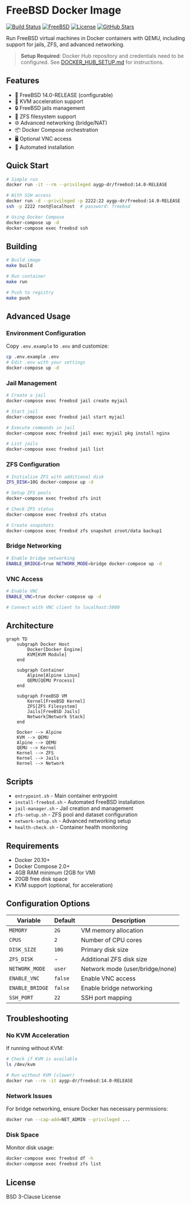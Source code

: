 # FreeBSD Docker Image

[![Build Status](https://github.com/aygp-dr/freebsd-docker/actions/workflows/build.yml/badge.svg)](https://github.com/aygp-dr/freebsd-docker/actions)
[![FreeBSD](https://img.shields.io/badge/FreeBSD-14.0--RELEASE-red.svg?logo=freebsd)](https://www.freebsd.org/)
[![License](https://img.shields.io/github/license/aygp-dr/freebsd-docker)](https://github.com/aygp-dr/freebsd-docker/blob/main/LICENSE)
[![GitHub Stars](https://img.shields.io/github/stars/aygp-dr/freebsd-docker?style=social)](https://github.com/aygp-dr/freebsd-docker)

<!-- Docker Hub badges - will show once repository is created and images are pushed
[![Docker Pulls](https://img.shields.io/docker/pulls/aygp-dr/freebsd)](https://hub.docker.com/r/aygp-dr/freebsd)
[![Docker Image Version](https://img.shields.io/docker/v/aygp-dr/freebsd?sort=semver)](https://hub.docker.com/r/aygp-dr/freebsd/tags)
[![Docker Image Size](https://img.shields.io/docker/image-size/aygp-dr/freebsd/latest)](https://hub.docker.com/r/aygp-dr/freebsd)
-->

Run FreeBSD virtual machines in Docker containers with QEMU, including support for jails, ZFS, and advanced networking.

> **Setup Required**: Docker Hub repository and credentials need to be configured. See [DOCKER_HUB_SETUP.md](DOCKER_HUB_SETUP.md) for instructions.

## Features

- 🐡 FreeBSD 14.0-RELEASE (configurable)
- 🚀 KVM acceleration support
- 🔒 FreeBSD jails management
- 💾 ZFS filesystem support
- 🌐 Advanced networking (bridge/NAT)
- 📦 Docker Compose orchestration
- 🖥️ Optional VNC access
- 🔧 Automated installation

## Quick Start

```bash
# Simple run
docker run -it --rm --privileged aygp-dr/freebsd:14.0-RELEASE

# With SSH access
docker run -d --privileged -p 2222:22 aygp-dr/freebsd:14.0-RELEASE
ssh -p 2222 root@localhost  # password: freebsd

# Using Docker Compose
docker-compose up -d
docker-compose exec freebsd ssh
```

## Building

```bash
# Build image
make build

# Run container
make run

# Push to registry
make push
```

## Advanced Usage

### Environment Configuration

Copy `.env.example` to `.env` and customize:

```bash
cp .env.example .env
# Edit .env with your settings
docker-compose up -d
```

### Jail Management

```bash
# Create a jail
docker-compose exec freebsd jail create myjail

# Start jail
docker-compose exec freebsd jail start myjail

# Execute commands in jail
docker-compose exec freebsd jail exec myjail pkg install nginx

# List jails
docker-compose exec freebsd jail list
```

### ZFS Configuration

```bash
# Initialize ZFS with additional disk
ZFS_DISK=10G docker-compose up -d

# Setup ZFS pools
docker-compose exec freebsd zfs init

# Check ZFS status
docker-compose exec freebsd zfs status

# Create snapshots
docker-compose exec freebsd zfs snapshot zroot/data backup1
```

### Bridge Networking

```bash
# Enable bridge networking
ENABLE_BRIDGE=true NETWORK_MODE=bridge docker-compose up -d
```

### VNC Access

```bash
# Enable VNC
ENABLE_VNC=true docker-compose up -d

# Connect with VNC client to localhost:5900
```

## Architecture

```mermaid
graph TD
    subgraph Docker Host
        Docker[Docker Engine]
        KVM[KVM Module]
    end
    
    subgraph Container
        Alpine[Alpine Linux]
        QEMU[QEMU Process]
    end
    
    subgraph FreeBSD VM
        Kernel[FreeBSD Kernel]
        ZFS[ZFS Filesystem]
        Jails[FreeBSD Jails]
        Network[Network Stack]
    end
    
    Docker --> Alpine
    KVM --> QEMU
    Alpine --> QEMU
    QEMU --> Kernel
    Kernel --> ZFS
    Kernel --> Jails
    Kernel --> Network
```

## Scripts

- `entrypoint.sh` - Main container entrypoint
- `install-freebsd.sh` - Automated FreeBSD installation
- `jail-manager.sh` - Jail creation and management
- `zfs-setup.sh` - ZFS pool and dataset configuration
- `network-setup.sh` - Advanced networking setup
- `health-check.sh` - Container health monitoring

## Requirements

- Docker 20.10+
- Docker Compose 2.0+
- 4GB RAM minimum (2GB for VM)
- 20GB free disk space
- KVM support (optional, for acceleration)

## Configuration Options

| Variable | Default | Description |
|----------|---------|-------------|
| `MEMORY` | `2G` | VM memory allocation |
| `CPUS` | `2` | Number of CPU cores |
| `DISK_SIZE` | `10G` | Primary disk size |
| `ZFS_DISK` | - | Additional ZFS disk size |
| `NETWORK_MODE` | `user` | Network mode (user/bridge/none) |
| `ENABLE_VNC` | `false` | Enable VNC access |
| `ENABLE_BRIDGE` | `false` | Enable bridge networking |
| `SSH_PORT` | `22` | SSH port mapping |

## Troubleshooting

### No KVM Acceleration

If running without KVM:
```bash
# Check if KVM is available
ls /dev/kvm

# Run without KVM (slower)
docker run --rm -it aygp-dr/freebsd:14.0-RELEASE
```

### Network Issues

For bridge networking, ensure Docker has necessary permissions:
```bash
docker run --cap-add=NET_ADMIN --privileged ...
```

### Disk Space

Monitor disk usage:
```bash
docker-compose exec freebsd df -h
docker-compose exec freebsd zfs list
```

## License

BSD 3-Clause License
